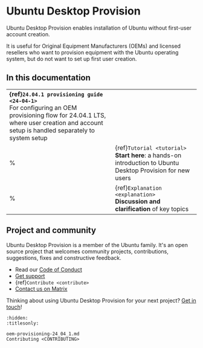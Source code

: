# Ubuntu Desktop Provision

Ubuntu Desktop Provision enables installation of Ubuntu without first-user account creation.

It is useful for Original Equipment Manufacturers (OEMs) and licensed resellers who want to provision equipment with the Ubuntu operating system, but do not want to set up first user creation.

## In this documentation

| | |
|--|--|
| **{ref}`24.04.1 provisioning guide <24-04-1>`** </br> For configuring an OEM provisioning flow for 24.04.1 LTS, where user creation and account setup is handled separately to system setup | |
% | {ref}`Tutorial <tutorial>` </br> **Start here**: a hands-on introduction to Ubuntu Desktop Provision for new users </br> | {ref}`How-to guides <how-to>` </br> **Step-by-step guides** covering key operations and common tasks |
% | {ref}`Explanation <explanation>` </br> **Discussion and clarification** of key topics | {ref}`Reference <reference>` </br> **Technical information** - specifications, APIs, architecture |

## Project and community

Ubuntu Desktop Provision is a member of the Ubuntu family. It's an open source project
that welcomes community projects, contributions, suggestions, fixes and
constructive feedback.

* Read our [Code of Conduct](https://ubuntu.com/community/code-of-conduct)
* [Get support](https://ubuntu.com/support/community-support)
* {ref}`Contribute <contribute>`
* [Contact us on Matrix](https://matrix.to/#/#ubuntu-apps:matrix.org)

Thinking about using Ubuntu Desktop Provision for your next project? [Get in touch](https://matrix.to/#/#ubuntu-apps:matrix.org)!

```{toctree}
:hidden:
:titlesonly:

oem-provisioning-24_04_1.md
Contributing <CONTRIBUTING>
```

